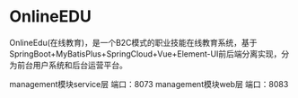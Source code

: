 # OnlineEDU

OnlineEdu(在线教育)，是一个B2C模式的职业技能在线教育系统，基于SpringBoot+MyBatisPlus+SpringCloud+Vue+Element-UI前后端分离实现，分为前台用户系统和后台运营平台。



management模块service层 端口：8073
management模块web层   端口：8083






